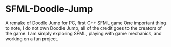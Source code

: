 # SFML-Doodle-Jump
A remake of Doodle Jump for PC, first C++ SFML game
One important thing to note, I do not own Doodle Jump, all of the credit goes to the creators of the game.
I am simply exploring SFML, playing with game mechanics, and working on a fun project.
